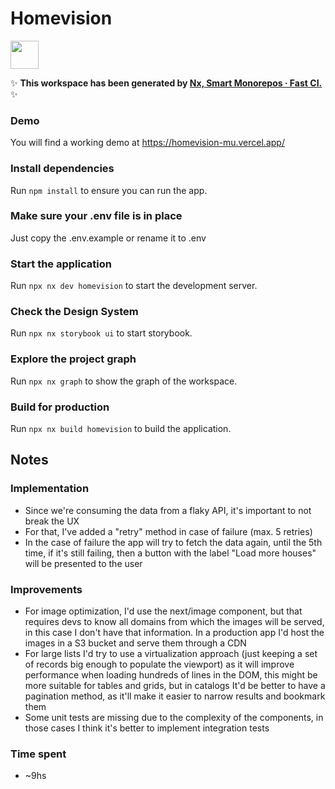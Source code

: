 # Homevision

<a alt="Nx logo" href="https://nx.dev" target="_blank" rel="noreferrer"><img src="https://raw.githubusercontent.com/nrwl/nx/master/images/nx-logo.png" width="45"></a>

✨ **This workspace has been generated by [Nx, Smart Monorepos · Fast CI.](https://nx.dev)** ✨

### Demo
You will find a working demo at https://homevision-mu.vercel.app/

### Install dependencies

Run `npm install` to ensure you can run the app.

### Make sure your .env file is in place

Just copy the .env.example or rename it to .env

### Start the application

Run `npx nx dev homevision` to start the development server.

### Check the Design System

Run `npx nx storybook ui` to start storybook.

### Explore the project graph

Run `npx nx graph` to show the graph of the workspace.

### Build for production

Run `npx nx build homevision` to build the application.

## Notes

### Implementation
* Since we're consuming the data from a flaky API, it's important to not break the UX
* For that, I've added a "retry" method in case of failure (max. 5 retries)
* In the case of failure the app will try to fetch the data again, until the 5th time, if it's still failing, then a button with the label "Load more houses" will be presented to the user

### Improvements
* For image optimization, I'd use the next/image component, but that requires devs to know all domains from which the images will be served, in this case I don't have that information. In a production app I'd host the images in a S3 bucket and serve them through a CDN
* For large lists I'd try to use a virtualization approach (just keeping a set of records big enough to populate the viewport) as it will improve performance when loading hundreds of lines in the DOM, this might be more suitable for tables and grids, but in catalogs It'd be better to have a pagination method, as it'll make it easier to narrow results and bookmark them
* Some unit tests are missing due to the complexity of the components, in those cases I think it's better to implement integration tests

### Time spent
* ~9hs
